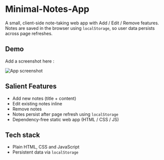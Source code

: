 # Minimal-Notes-App
A small, client-side note-taking web app with Add / Edit / Remove features. Notes are saved in the browser using `localStorage`, so user data persists across page refreshes.

## Demo
Add a screenshot here :

![App screenshot](./assets/screenshot.png)

## Salient Features
- Add new notes (title + content)
- Edit existing notes inline
- Remove notes
- Notes persist after page refresh using `localStorage`
- Dependency-free static web app (HTML / CSS / JS)

## Tech stack
- Plain HTML, CSS and JavaScript
- Persistent data via `localStorage`
